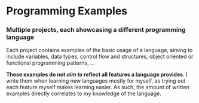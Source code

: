 # Programming Examples
### Multiple projects, each showcasing a different programming language

Each project contains examples of the basic usage of a language, aiming to include variables, data types, control flow and structures, object oriented or functional programming patterns, ...

**These examples do not _aim to_ reflect all features a language provides**. I write them when learning new languages mostly for myself, as trying out each feature myself makes learning easier. As such, the amount of written examples directly correlates to my knowledge of the language.
